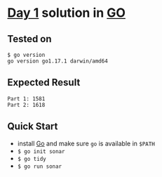 # [Day 1](https://adventofcode.com/2021/day/1) solution in [GO](https://go.dev/)


## Tested on 

```console
$ go version
go version go1.17.1 darwin/amd64
```

## Expected Result

```console
Part 1: 1581
Part 2: 1618
```

## Quick Start

- install [Go](https://go.dev/doc/install) and make sure `go` is available in `$PATH`
- `$ go init sonar`
- `$ go tidy`
- `$ go run sonar`